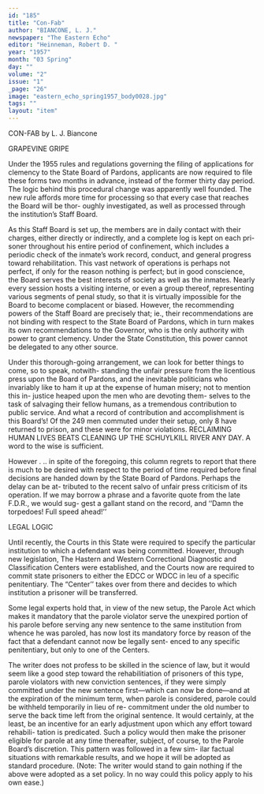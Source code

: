 ```yaml
---
id: "185"
title: "Con-Fab"
author: "BIANCONE, L. J."
newspaper: "The Eastern Echo"
editor: "Heinneman, Robert D. "
year: "1957"
month: "03 Spring"
day: ""
volume: "2"
issue: "1"
_page: "26"
image: "eastern_echo_spring1957_body0028.jpg"
tags: ""
layout: "item"
---
```

CON-FAB
by L. J. Biancone

GRAPEVINE GRIPE

Under the 1955 rules and regulations governing
the filing of applications for clemency to the State
Board of Pardons, applicants are now required to
file these forms two months in advance, instead of
the former thirty day period. The logic behind this
procedural change was apparently well founded.
The new rule affords more time for processing so
that every case that reaches the Board will be thor-
oughly investigated, as well as processed through
the institution’s Staff Board.

As this Staff Board is set up, the members are in
daily contact with their charges, either directly or
indirectly, and a complete log is kept on each pri-
soner throughout his entire period of confinement,
which includes a periodic check of the inmate’s
work record, conduct, and general progress toward
rehabilitation. This vast network of operations is
perhaps not perfect, if only for the reason nothing
is perfect; but in good conscience, the Board serves
the best interests of society as well as the inmates.
Nearly every session hosts a visiting interne, or even
a group thereof, representing various segments of
penal study, so that it is virtually impossible for the
Board to become complacent or biased. However,
the recommending powers of the Staff Board are
precisely that; ie., their recommendations are not
binding with respect to the State Board of Pardons,
which in turn makes its own recommendations to the
Governor, who is the only authority with power to
grant clemency. Under the State Constitution, this
power cannot be delegated to any other source.

Under this thorough-going arrangement, we can
look for better things to come, so to speak, notwith-
standing the unfair pressure from the licentious
press upon the Board of Pardons, and the inevitable
politicians who invariably like to ham it up at the
expense of human misery; not to mention this in-
justice heaped upon the men who are devoting them-
selves to the task of salvaging their fellow humans,
as a tremendous contribution to public service. And
what a record of contribution and accomplishment is
this Board’s! Of the 249 men commuted under their
setup, only 8 have returned to prison, and these
were for minor violations. RECLAIMING HUMAN
LIVES BEATS CLEANING UP THE SCHUYLKILL
RIVER ANY DAY. A word to the wise is sufficient.

However . .. in spite of the foregoing, this
column regrets to report that there is much to be
desired with respect to the period of time required
before final decisions are handed down by the State
Board of Pardons. Perhaps the delay can be at-
tributed to the recent salvo of unfair press criticism
of its operation. If we may borrow a phrase and a
favorite quote from the late F.D.R., we would sug-
gest a gallant stand on the record, and ‘‘Damn the
torpedoes! Full speed ahead!’’

LEGAL LOGIC

Until recently, the Courts in this State were
required to specify the particular institution to
which a defendant was being committed. However,
through new legislation, The Hastern and Western
Correctional Diagnostic and Classification Centers
were established, and the Courts now are required
to commit state prisoners to either the EDCC or
WDCC in leu of a specific penitentiary. The
“Center’’ takes over from there and decides to
which institution a prisoner will be transferred.

Some legal experts hold that, in view of the new
setup, the Parole Act which makes it mandatory
that the parole violator serve the unexpired portion
of his parole before serving any new sentence to
the same institution from whence he was paroled,
has now lost its mandatory force by reason of the
fact that a defendant cannot now be legally sent-
enced to any specific penitentiary, but only to one of
the Centers.

The writer does not profess to be skilled in the
science of law, but it would seem like a good step
toward the rehabilitiation of prisoners of this type,
parole violators with new conviction sentences, if
they were simply committed under the new sentence
first—which can now be done—and at the expiration
of the minimum term, when parole is considered,
parole could be withheld temporarily in lieu of re-
commitment under the old number to serve the
back time left from the original sentence. It would
certainly, at the least, be an incentive for an early
adjustment upon which any effort toward rehabili-
tation is predicated. Such a policy would then
make the prisoner eligible for parole at any time
thereafter, subject, of course, to the Parole Board’s
discretion. This pattern was followed in a few sim-
ilar factual situations with remarkable results, and
we hope it will be adopted as standard procedure.
(Note: The writer would stand to gain nothing
if the above were adopted as a set policy. In no
way could this policy apply to his own ease.)
